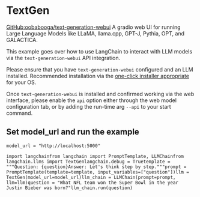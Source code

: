 TextGen
=======

[GitHub:oobabooga/text-generation-webui](https://github.com/oobabooga/text-generation-webui) A gradio web UI for running Large Language Models like LLaMA, llama.cpp, GPT-J, Pythia, OPT, and GALACTICA.

This example goes over how to use LangChain to interact with LLM models via the `text-generation-webui` API integration.

Please ensure that you have `text-generation-webui` configured and an LLM installed. Recommended installation via the [one-click installer appropriate](https://github.com/oobabooga/text-generation-webui#one-click-installers) for your OS.

Once `text-generation-webui` is installed and confirmed working via the web interface, please enable the `api` option either through the web model configuration tab, or by adding the run-time arg `--api` to your start command.

Set model\_url and run the example[​](#set-model_url-and-run-the-example "Direct link to Set model_url and run the example")
----------------------------------------------------------------------------------------------------------------------------

    model_url = "http://localhost:5000"

    import langchainfrom langchain import PromptTemplate, LLMChainfrom langchain.llms import TextGenlangchain.debug = Truetemplate = """Question: {question}Answer: Let's think step by step."""prompt = PromptTemplate(template=template, input_variables=["question"])llm = TextGen(model_url=model_url)llm_chain = LLMChain(prompt=prompt, llm=llm)question = "What NFL team won the Super Bowl in the year Justin Bieber was born?"llm_chain.run(question)